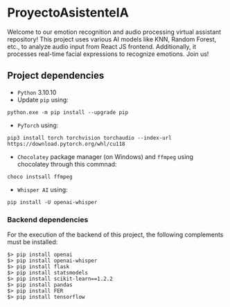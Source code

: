 # ProyectoAsistenteIA
Welcome to our emotion recognition and audio processing virtual assistant repository! This project uses various AI models like KNN, Random Forest, etc., to analyze audio input from React JS frontend. Additionally, it processes real-time facial expressions to recognize emotions. Join us!

## Project dependencies
* `Python` 3.10.10
* Update `pip` using:
```
python.exe -m pip install --upgrade pip
```
* `PyTorch` using:
```
pip3 install torch torchvision torchaudio --index-url https://download.pytorch.org/whl/cu118
```
* `Chocolatey` package manager (on Windows) and `ffmpeg` using chocolatey through this commnad:
```
choco instsall ffmpeg
```
* `Whisper AI` using:
```
pip install -U openai-whisper
```

### Backend dependencies

For the execution of the backend of this project, the following complements must be installed:
```
$> pip install openai
$> pip install openai-whisper
$> pip install flask
$> pip install statsmodels
$> pip install scikit-learn==1.2.2
$> pip install pandas
$> pip install FER
$> pip install tensorflow
``` 
